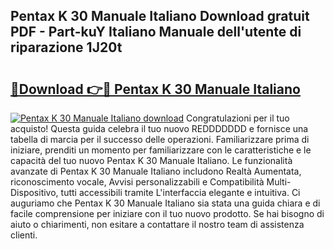 ## Pentax K 30 Manuale Italiano Download gratuit PDF - Part-kuY Italiano Manuale dell'utente di riparazione 1J20t

# <h2><a href="http://dfaqcg.blite.top/?on=Pentax+K+30+Manuale+Italiano">🔗Download 👉🔴 Pentax K 30 Manuale Italiano</a></h2>

[![Pentax K 30 Manuale Italiano download](https://i.imgur.com/lujVjoI.png)](http://dfaqcg.blite.top/?on=Pentax+K+30+Manuale+Italiano)
Congratulazioni per il tuo acquisto! Questa guida celebra il tuo nuovo REDDDDDDD e fornisce una tabella di marcia per il successo delle operazioni. Familiarizzare prima di iniziare, prenditi un momento per familiarizzare con le caratteristiche e le capacità del tuo nuovo Pentax K 30 Manuale Italiano. Le funzionalità avanzate di Pentax K 30 Manuale Italiano includono Realtà Aumentata, riconoscimento vocale, Avvisi personalizzabili e Compatibilità Multi-Dispositivo, tutti accessibili tramite L'interfaccia elegante e intuitiva. Ci auguriamo che Pentax K 30 Manuale Italiano sia stata una guida chiara e di facile comprensione per iniziare con il tuo nuovo prodotto. Se hai bisogno di aiuto o chiarimenti, non esitare a contattare il nostro team di assistenza clienti.
